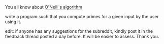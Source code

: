 You all know about [O'Neill's algorithm](http://www.cs.hmc.edu/~oneill/papers/Sieve-JFP.pdf) 

write a program such that you compute primes for a given input by the user using it.

edit: if anyone has any suggestions for the subreddit, kindly post it in the feedback thread posted a day before. It will be easier to assess. Thank you.
